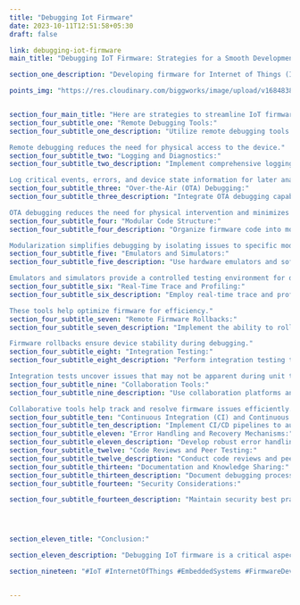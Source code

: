 ```yaml
---
title: "Debugging Iot Firmware"
date: 2023-10-11T12:51:58+05:30
draft: false

link: debugging-iot-firmware
main_title: "Debugging IoT Firmware: Strategies for a Smooth Development Process"

section_one_description: "Developing firmware for Internet of Things (IoT) devices can be challenging due to the complexity of hardware interactions and remote deployment. Effective debugging is crucial to ensure a smooth development process. "

points_img: "https://res.cloudinary.com/biggworks/image/upload/v1684838348/Group_11544_lwrsg0.png"


section_four_main_title: "Here are strategies to streamline IoT firmware debugging."
section_four_subtitle_one: "Remote Debugging Tools:"
section_four_subtitle_one_description: "Utilize remote debugging tools that allow developers to diagnose issues in real-time, even when the IoT device is deployed in the field.

Remote debugging reduces the need for physical access to the device."
section_four_subtitle_two: "Logging and Diagnostics:"
section_four_subtitle_two_description: "Implement comprehensive logging and diagnostics mechanisms within the firmware.

Log critical events, errors, and device state information for later analysis."
section_four_subtitle_three: "Over-the-Air (OTA) Debugging:"
section_four_subtitle_three_description: "Integrate OTA debugging capabilities into the firmware, enabling developers to update and debug the software remotely.

OTA debugging reduces the need for physical intervention and minimizes downtime."
section_four_subtitle_four: "Modular Code Structure:"
section_four_subtitle_four_description: "Organize firmware code into modular components with well-defined interfaces.

Modularization simplifies debugging by isolating issues to specific modules."
section_four_subtitle_five: "Emulators and Simulators:"
section_four_subtitle_five_description: "Use hardware emulators and software simulators to replicate the IoT device's environment.

Emulators and simulators provide a controlled testing environment for debugging."
section_four_subtitle_six: "Real-Time Trace and Profiling:"
section_four_subtitle_six_description: "Employ real-time trace and profiling tools to monitor code execution and identify performance bottlenecks.

These tools help optimize firmware for efficiency."
section_four_subtitle_seven: "Remote Firmware Rollbacks:"
section_four_subtitle_seven_description: "Implement the ability to roll back to a previous firmware version if a new update introduces critical issues.

Firmware rollbacks ensure device stability during debugging."
section_four_subtitle_eight: "Integration Testing:"
section_four_subtitle_eight_description: "Perform integration testing to validate the interactions between hardware components and firmware.

Integration tests uncover issues that may not be apparent during unit testing."
section_four_subtitle_nine: "Collaboration Tools:"
section_four_subtitle_nine_description: "Use collaboration platforms and issue tracking systems to facilitate communication among development teams.

Collaborative tools help track and resolve firmware issues efficiently."
section_four_subtitle_ten: "Continuous Integration (CI) and Continuous Deployment (CD):"
section_four_subtitle_ten_description: "Implement CI/CD pipelines to automate the build, testing, and deployment processes. - CI/CD ensures consistent and repeatable testing procedures."
section_four_subtitle_eleven: "Error Handling and Recovery Mechanisms:"
section_four_subtitle_eleven_description: "Develop robust error handling and recovery mechanisms within the firmware. - Devices should gracefully handle unexpected errors to minimize downtime."
section_four_subtitle_twelve: "Code Reviews and Peer Testing:"
section_four_subtitle_twelve_description: "Conduct code reviews and peer testing to identify potential issues early in the development process. - Peer input can uncover overlooked bugs and improvements."
section_four_subtitle_thirteen: "Documentation and Knowledge Sharing:"
section_four_subtitle_thirteen_description: "Document debugging processes, findings, and solutions for reference. - Share knowledge within the development team to build a collective debugging expertise."
section_four_subtitle_fourteen: "Security Considerations:"

section_four_subtitle_fourteen_description: "Maintain security best practices during debugging to prevent exposing vulnerabilities. - Protect sensitive data and access points."




section_eleven_title: "Conclusion:"

section_eleven_description: "Debugging IoT firmware is a critical aspect of the development process that requires careful planning and the right tools. By incorporating remote debugging capabilities, modular code structures, comprehensive logging, and other strategies, developers can identify and resolve issues efficiently, ensuring the successful deployment and operation of IoT devices in the field. Debugging is not just about fixing bugs but also about optimizing performance, reliability, and security throughout the IoT device's lifecycle."

section_nineteen: "#IoT #InternetOfThings #EmbeddedSystems #FirmwareDevelopment #IoTDevelopment #IoTTechnology #EmbeddedProgramming #IoTInnovation #ConnectedDevices #EmbeddedDesign #HardwareDesign #IoTProjects #EmbeddedSolutions #IoTIndustry #FirmwareEngineering #IoTDesign #WirelessCommunication #EmbeddedSoftware #IoTApplications #IoTSecurity"


---
```


